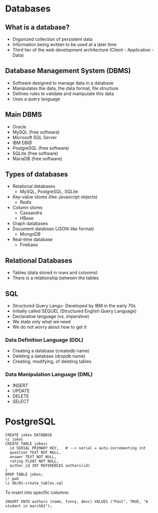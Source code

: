 # Databases

## What is a database?

- Organized collection of persistent data
- Information being written to be used at a later time
- Third tier of the web development architecture (Client - Application - Data)

## Database Management System (DBMS)

- Software designed to manage data in a database
- Manipulates the data, the data format, file structure
- Defines rules to validate and manipulate this data
- Uses a query language

## Main DBMS

- Oracle
- MySQL (free software)
- Microsoft SQL Server
- IBM DB@
- PostgreSQL (free software)
- SQLite (free software)
- MariaDB (free software)

## Types of databases

- Relational databases
  - MySQL, PostgreSQL, SQLite
- Key-value stores (like Javascript objects)
  - Redis
- Column stores
  - Cassandra
  - HBase
- Graph databases
- Document databses (JSON-like format)
  - MongoDB
- Real-time database
  - Firebase

## Relational Databases

- Tables (data stored in rows and columns)
- There is a relationship between the tables

## SQL

- Structured Query Langu- Developed by IBM in the early 70s
- Initially called SEQUEL (Structured English Query Language)
- Declarative language (vs. imperative)
- We state only what we need
- We do not worry about how to get it

### Data Definition Language (DDL)

- Creating a database (createdb name)
- Deleting a database (dropdb name)
- Creating, modifying, of deleting tables

### Data Manipulation Language (DML)

- INSERT
- UPDATE
- DELETE
- SELECT

# PostgreSQL

```
CREATE jokes DATABASE
\c jokes
CREATE TABLE jokes(
  id SERIAL PRIMARY KEY,   # --> serial = auto-incrementing int
  question TEXT NOT NULL,
  answer TEXT NOT NULL,
  rating FLOAT NOT NULL,
  author_id INT REFERENCES authors(id)
)
DROP TABLE jokes;
\! pwd
\i db/01-create_tables.sql
```

To insert into specific columns:

```
INSERT INTO authors (name, funny, desc) VALUES ("Paul", TRUE, "A student in march01");
```
